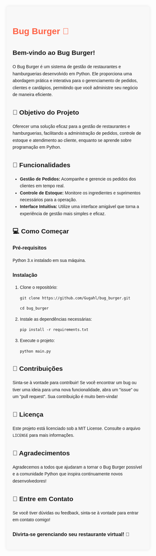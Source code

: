 <div style="font-family: Arial, sans-serif; line-height: 1.6; margin: 20px; background-color: #f8f8f8; padding: 20px; border-radius: 8px; box-shadow: 0 0 10px rgba(0,0,0,0.1);">
    <h1 style="color: #ff6347;">Bug Burger 🍔</h1>
    <h2>Bem-vindo ao Bug Burger!</h2>
    <p>O Bug Burger é um sistema de gestão de restaurantes e hamburguerias desenvolvido em Python. Ele proporciona uma abordagem prática e interativa para o gerenciamento de pedidos, clientes e cardápios, permitindo que você administre seu negócio de maneira eficiente.</p>
    <h2>🎯 Objetivo do Projeto</h2>
    <p>Oferecer uma solução eficaz para a gestão de restaurantes e hamburguerias, facilitando a administração de pedidos, controle de estoque e atendimento ao cliente, enquanto se aprende sobre programação em Python.</p>
    <h2>🚀 Funcionalidades</h2>
    <ul>
        <li><strong>Gestão de Pedidos:</strong> Acompanhe e gerencie os pedidos dos clientes em tempo real.</li>
        <li><strong>Controle de Estoque:</strong> Monitore os ingredientes e suprimentos necessários para a operação.</li>
        <li><strong>Interface Intuitiva:</strong> Utilize uma interface amigável que torna a experiência de gestão mais simples e eficaz.</li>
    </ul>
    <h2>💻 Como Começar</h2>
    <h3>Pré-requisitos</h3>
    <p>Python 3.x instalado em sua máquina.</p>
    <h3>Instalação</h3>
    <ol>
        <li>Clone o repositório:
            <pre><code>git clone https://github.com/Gugahl/bug_burger.git</code></pre>
            <pre><code>cd bug_burger</code></pre>
        </li>
        <li>Instale as dependências necessárias:
            <pre><code>pip install -r requirements.txt</code></pre>
        </li>
        <li>Execute o projeto:
            <pre><code>python main.py</code></pre>
        </li>
    </ol>
    <h2>📖 Contribuições</h2>
    <p>Sinta-se à vontade para contribuir! Se você encontrar um bug ou tiver uma ideia para uma nova funcionalidade, abra um "issue" ou um "pull request". Sua contribuição é muito bem-vinda!</p>
    <h2>📝 Licença</h2>
    <p>Este projeto está licenciado sob a MIT License. Consulte o arquivo <code>LICENSE</code> para mais informações.</p>
    <h2>🤝 Agradecimentos</h2>
    <p>Agradecemos a todos que ajudaram a tornar o Bug Burger possível e a comunidade Python que inspira continuamente novos desenvolvedores!</p>
    <h2>📱 Entre em Contato</h2>
    <p>Se você tiver dúvidas ou feedback, sinta-se à vontade para entrar em contato comigo!</p>
    <h3>Divirta-se gerenciando seu restaurante virtual! 🍔</h3>
</div>
